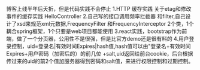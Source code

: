 博客上线半年后夭折，但是代码实践不会停止
1.HTTP 缓存实践 关于etag和修改事件的缓存实践 HelloController
2.自己写的接口调用频率拦截器 和filter,自己设计了xsd来规范xml元数据,FrequencyFilter 和FrequencyInterceptor 2个类，1个耦合spring框架，1个只要是web项目都能使用
3.react实践，bootstrap作为前端，做了一个分页器，公用性不是很强，但是比官方demo还是很有料的
4.用户登录控制，uid=登录名|有效时间Expires|hash值,hash值可以由"登录名+有效时间Expires+用户密码（加密后的）的前几位 +salt,uid返回给前台cookie，后台根据传过来的uid的前2个值加服务器得到密码和salt值，来进行权限控制和过期控制。
